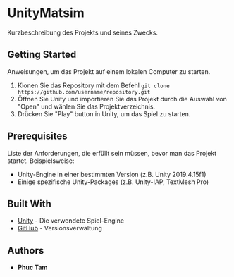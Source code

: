 # UnityMatsim
Kurzbeschreibung des Projekts und seines Zwecks.

## Getting Started

Anweisungen, um das Projekt auf einem lokalen Computer zu starten.

1. Klonen Sie das Repository mit dem Befehl `git clone https://github.com/username/repository.git`
2. Öffnen Sie Unity und importieren Sie das Projekt durch die Auswahl von "Open" und wählen Sie das Projektverzeichnis.
3. Drücken Sie "Play" button in Unity, um das Spiel zu starten.

## Prerequisites

Liste der Anforderungen, die erfüllt sein müssen, bevor man das Projekt startet. Beispielsweise:

- Unity-Engine in einer bestimmten Version (z.B. Unity 2019.4.15f1)
- Einige spezifische Unity-Packages (z.B. Unity-IAP, TextMesh Pro)

## Built With

- [Unity](https://unity.com/) - Die verwendete Spiel-Engine
- [GitHub](https://github.com/) - Versionsverwaltung

## Authors

- **Phuc Tam**

